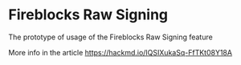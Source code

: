 # Fireblocks Raw Signing

The prototype of usage of the Fireblocks Raw Signing feature

More info in the article https://hackmd.io/IQSIXukaSq-FfTKt08Y18A
